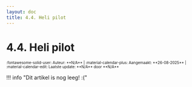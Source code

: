```yaml
---
layout: doc
title: 4.4. Heli pilot
---
```

# 4.4. Heli pilot
<span style="font-size:0.7em;">
    :fontawesome-solid-user: Auteur: **N/A** | :material-calendar-plus: Aangemaakt: **26-08-2025** | :material-calendar-edit: Laatste update: **N/A** door **N/A**
</span>

!!! info "Dit artikel is nog leeg! :("